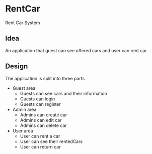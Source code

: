 # RentCar
 Rent Car System
## Idea
An application that guest can see offered cars and user can rent car.
## Design
The application is split into three parts
* Guest area
    * Guests can see cars and their information
	* Guests can login
    * Guests can register
* Admin area
    * Admins can create car
	* Admins can edit car
	* Admins can delete car
* User area
    * User can rent a car
    * User can see their rentedCars
	* User can return car
